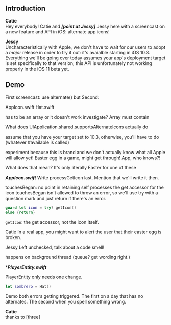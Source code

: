 ## Introduction
**Catie**  
Hey everybody! Catie and ***[point at Jessy]*** Jessy here with a screencast on a new feature and API in iOS: alternate app icons!

**Jessy**  
Uncharacteristically with Apple, we don't have to wait for our users to adopt a *major* release in order to try it out: it's avaialble starting in iOS 10.3. Everything we'll be going over today assumes your app's deployment target is set specifically to that version; this API is unfortunately not working properly in the iOS 11 beta yet.

## Demo

First screencast: use alternate() but 
Second:


AppIcon.swift
Hat.swift

has to be an array or it doesn't work
investigate?
Array must contain


What does UIApplication.shared.supportsAlternateIcons
actually do

assume that you have your target set to 10.3, otherwise, you'll have to do (whatever #available is called)


experiment because this is brand and we don't actually know what all Apple will allow yet! Easter egg in a game, might get through! App, who knows?!



What does that mean?
It's only literally Easter for one of these

***AppIcon.swift***
Write processGetIcon last. Mention that we'll write it then.




touchesBegan: no point in retaining self
processes the get accessor for the icon
touchesBegan isn't allowed to throw an error, so we'll use try with a question mark and just return if there's an error.

```swift
guard let icon = try? getIcon()
else {return}
```
`getIcon`: the get accessor, not the icon itself.

Catie
In a real app, you might want to alert the user that their easter egg is broken.

Jessy
Left unchecked, talk about a code smell!


happens on background thread (queue? get wording right.)


****PlayerEntity.swift***

PlayerEntity only needs one change.

```swift
let sombrero = Hat()
```

Demo both errors getting triggered. The first on a day that has no alternates. The second when you spell something wrong.


**Catie**  
thanks to [three]